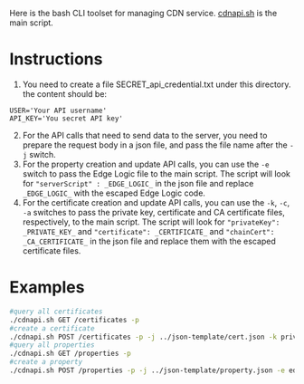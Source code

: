 Here is the bash CLI toolset for managing CDN service.
[cdnapi.sh](cdnapi.sh) is the main script.

# Instructions
1. You need to create a file SECRET_api_credential.txt under this directory. the content should be:
```
USER='Your API username'
API_KEY='You secret API key'
```
2. For the API calls that need to send data to the server, you need to prepare the request body in a json file, and pass the file name after the ```-j``` switch.
3. For the property creation and update API calls, you can use the ```-e``` switch to pass the Edge Logic file to the main script. The script will look for ```"serverScript" : _EDGE_LOGIC_``` in the json file and replace ```_EDGE_LOGIC_``` with the escaped Edge Logic code.
4. For the certificate creation and update API calls, you can use the ```-k```, ```-c```, ```-a``` switches to pass the private key, certificate and CA certificate files, respectively, to the main script. The script will look for ```"privateKey": _PRIVATE_KEY_``` and ```"certificate": _CERTIFICATE_``` and ```"chainCert": _CA_CERTIFICATE_``` in the json file and replace them with the escaped certificate files.

# Examples
```bash
#query all certificates
./cdnapi.sh GET /certificates -p
#create a certificate
./cdnapi.sh POST /certificates -p -j ../json-template/cert.json -k privkey.pem -c cert.pem -a chain.pem
#query all properties
./cdnapi.sh GET /properties -p
#create a property
./cdnapi.sh POST /properties -p -j ../json-template/property.json -e edgescript.txt
```
